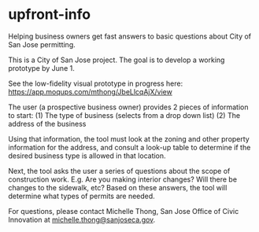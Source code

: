 # upfront-info
Helping business owners get fast answers to basic questions about City of San Jose permitting.

This is a City of San Jose project. The goal is to develop a working prototype by June 1. 

See the low-fidelity visual prototype in progress here: https://app.moqups.com/mthong/JbeLlcqAjX/view
 
The user (a prospective business owner) provides 2 pieces of information to start:
(1) The type of business (selects from a drop down list)
(2) The address of the business

Using that information, the tool must look at the zoning and other property information for the address, and consult a look-up table to determine if the desired business type is allowed in that location. 

Next, the tool asks the user a series of questions about the scope of construction work. E.g. Are you making interior changes? Will there be changes to the sidewalk, etc? Based on these answers, the tool will determine what types of permits are needed. 

For questions, please contact Michelle Thong, San Jose Office of Civic Innovation at michelle.thong@sanjoseca.gov. 




